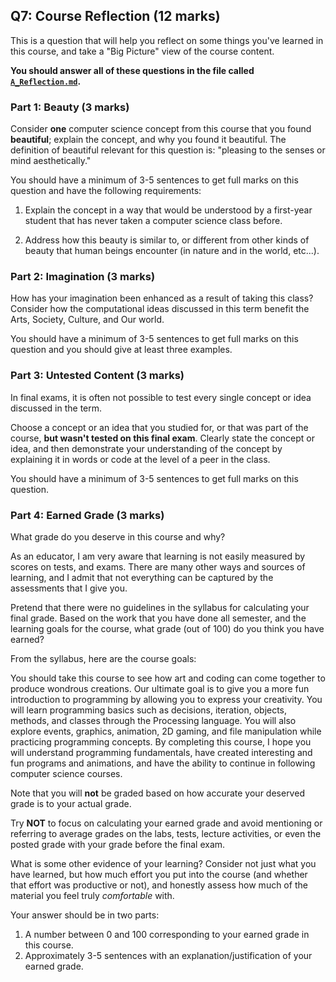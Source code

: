 ## Q7: Course Reflection (12 marks)

This is a question that will help you reflect on some things you've learned in this course, and take a "Big Picture" view of the course content.

**You should answer all of these questions in the file called [`A_Reflection.md`](../A_Reflection.md).**

### Part 1: Beauty (3 marks)

Consider **one** computer science concept from this course that you found **beautiful**; explain the concept, and why you found it beautiful. The definition of beautiful relevant for this question is: "pleasing to the senses or mind aesthetically."

You should have a minimum of 3-5 sentences to get full marks on this question and have the following requirements:

1. Explain the concept in a way that would be understood by a first-year student that has never taken a computer science class before. 

1. Address how this beauty is similar to, or different from other kinds of beauty that human beings encounter (in nature and in the world, etc...).

### Part 2: Imagination (3 marks)

How has your imagination been enhanced as a result of taking this class? Consider how the computational ideas discussed in this term benefit the Arts, Society, Culture, and Our world. 

You should have a minimum of 3-5 sentences to get full marks on this question and you should give at least three examples.

### Part 3: Untested Content (3 marks)

In final exams, it is often not possible to test every single concept or idea discussed in the term. 

Choose a concept or an idea that you studied for, or that was part of the course, **but wasn't tested on this final exam**. Clearly state the concept or idea, and then demonstrate your understanding of the concept by explaining it in words or code at the level of a peer in the class. 

You should have a minimum of 3-5 sentences to get full marks on this question.

### Part 4: Earned Grade (3 marks)

What grade do you deserve in this course and why?

As an educator, I am very aware that learning is not easily measured by scores on tests, and exams. There are many other ways and sources of learning, and I admit that not everything can be captured by the assessments that I give you.

Pretend that there were no guidelines in the syllabus for calculating your final grade. 
Based on the work that you have done all semester, and the learning goals for the course, what grade (out of 100) do you think you have earned? 

From the syllabus, here are the course goals:

You should take this course to see how art and coding can come together to produce wondrous creations. Our ultimate goal is to give you a more fun introduction to programming by allowing you to express your creativity. You will learn programming basics such as decisions, iteration, objects, methods, and classes through the Processing language. You will also explore events, graphics, animation, 2D gaming, and file manipulation while practicing programming concepts. By completing this course, I hope you will understand programming fundamentals, have created interesting and fun programs and animations, and have the ability to continue in following computer science courses.

Note that you will **not** be graded based on how accurate your deserved grade is to your actual grade. 

Try **NOT** to focus on calculating your earned grade and avoid mentioning or referring to average grades on the labs, tests, lecture activities, or even the posted grade with your grade before the final exam. 

What is some other evidence of your learning? Consider not just what you have learned, but how much effort you put into the course (and whether that effort was productive or not), and honestly assess how much of the material you feel truly *comfortable* with.

Your answer should be in two parts:

1. A number between 0 and 100 corresponding to your earned grade in this course.
1. Approximately 3-5 sentences with an explanation/justification of your earned grade.